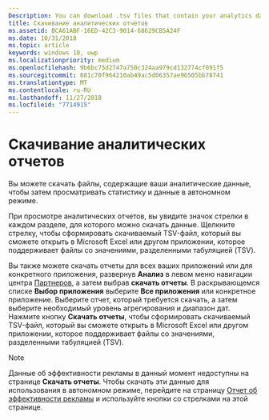 ```yaml
---
Description: You can download .tsv files that contain your analytics data so that you can review your stats and info offline.
title: Скачивание аналитических отчетов
ms.assetid: BCA61ABF-16ED-42C3-9014-68629CB5A24F
ms.date: 10/31/2018
ms.topic: article
keywords: windows 10, uwp
ms.localizationpriority: medium
ms.openlocfilehash: 9b6bc75d2747a750c324aa979cd132774cf091f5
ms.sourcegitcommit: 681c70f964210ab49ac5d06357ae96505bb78741
ms.translationtype: MT
ms.contentlocale: ru-RU
ms.lasthandoff: 11/27/2018
ms.locfileid: "7714915"
---
```

# <a name="download-analytics-reports"></a>Скачивание аналитических отчетов


Вы можете скачать файлы, содержащие ваши аналитические данные, чтобы затем просматривать статистику и данные в автономном режиме.

При просмотре аналитических отчетов, вы увидите значок стрелки в каждом разделе, для которого можно скачать данные. Щелкните стрелку, чтобы сформировать скачиваемый TSV-файл, который вы сможете открыть в Microsoft Excel или другом приложении, которое поддерживает файлы со значениями, разделенными табуляцией (TSV).

Вы также можете скачать отчеты для всех ваших приложений или для конкретного приложения, развернув **Анализ** в левом меню навигации центра [Партнеров](https://partner.microsoft.com/dashboard), а затем выбрав **скачать отчеты**. В раскрывающемся списке **Выбор приложения** выберите **Все приложения** или конкретное приложение. Выберите отчет, который требуется скачать, а затем выберите необходимый уровень агрегирования и диапазон дат. Нажмите кнопку **Скачать отчеты**, чтобы сформировать скачиваемый TSV-файл, который вы сможете открыть в Microsoft Excel или другом приложении, которое поддерживает файлы со значениями, разделенными табуляцией (TSV).

> [!NOTE]
> Данные об эффективности рекламы в данный момент недоступны на странице **Скачать отчеты**. Чтобы скачать эти данные для использования в автономном режиме, перейдите на страницу [Отчет об эффективности рекламы](advertising-performance-report.md) и используйте кнопки со стрелками на этой странице. 
